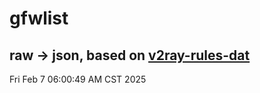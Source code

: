 # gfwlist
## raw -> json, based on [v2ray-rules-dat](https://github.com/Loyalsoldier/v2ray-rules-dat)
Fri Feb  7 06:00:49 AM CST 2025

